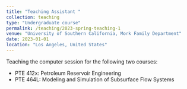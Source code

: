 ```yaml
---
title: "Teaching Assistant "
collection: teaching
type: "Undergraduate course"
permalink: /teaching/2023-spring-teaching-1
venue: "University of Southern California, Mork Family Department"
date: 2023-01-01
location: "Los Angeles, United States"
---
```


Teaching the computer session for the following two courses:
 - PTE 412x: Petroleum Reservoir Engineering
 - PTE 464L: Modeling and Simulation of Subsurface Flow Systems

